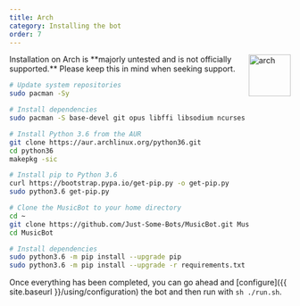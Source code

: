 ```yaml
---
title: Arch
category: Installing the bot
order: 7
---
```


<img class="doc-img" src="{{ site.baseurl }}/images/arch.png" alt="arch" style="width: 75px; float: right;"/>
Installation on Arch is **majorly untested and is not officially supported.** Please keep this in mind when seeking support.

~~~ bash
# Update system repositories
sudo pacman -Sy

# Install dependencies
sudo pacman -S base-devel git opus libffi libsodium ncurses gdbm glibc zlib sqlite tk openssl ffmpeg

# Install Python 3.6 from the AUR
git clone https://aur.archlinux.org/python36.git
cd python36
makepkg -sic

# Install pip to Python 3.6
curl https://bootstrap.pypa.io/get-pip.py -o get-pip.py
sudo python3.6 get-pip.py

# Clone the MusicBot to your home directory
cd ~
git clone https://github.com/Just-Some-Bots/MusicBot.git MusicBot -b master
cd MusicBot

# Install dependencies
sudo python3.6 -m pip install --upgrade pip
sudo python3.6 -m pip install --upgrade -r requirements.txt
~~~

Once everything has been completed, you can go ahead and [configure]({{ site.baseurl }}/using/configuration) the bot and then run with `sh ./run.sh`.

